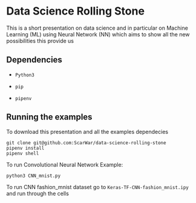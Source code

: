 # Data Science Rolling Stone
This is a short presentation on data science and in particular on Machine Learning (ML) using Neural Network (NN) which aims to show all the new possibilities this provide us

## Dependencies
- ```Python3```

- ```pip```

- ```pipenv```


## Running the examples

To download this presentation and all the examples dependecies
```
git clone git@github.com:ScarWar/data-science-rolling-stone
pipenv install
pipenv shell
```
To run Convolutional Neural Network Example:

```
python3 CNN_mnist.py
```

To run CNN fashion_mnist dataset go to ```Keras-TF-CNN-fashion_mnist.ipy``` and run through the cells
